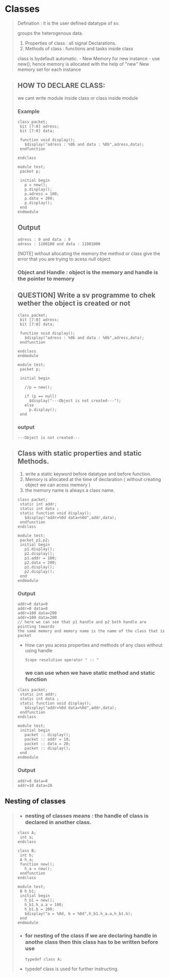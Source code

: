 # Classes
>
>Defination : it is the user defined datatype of sv.
>
> groups the heterogenous data.
>  1. Properties of class : all signal Declarations.
>  2. Methods of class : functions and tasks inside class
>
> class is bydefault automatic.
>         -  New Memory for new instance
>         -  use new();
>hence memory is allocated with the help of "new"
>New memory set for each instance

>## HOW TO DECLARE CLASS:
>we cant write module inside class or class inside module
> ### Example
> ```
> class packet;
>  bit [7:0] adress;
>  bit [7:0] data;
>  
>  function void display();
>    $display("adress : %0b and data : %0b",adress,data);
>  endfunction
>  
>endclass
>
>module test;
>  packet p;
>  
>  initial begin
>    p = new();
>    p.display();
>    p.adress = 100;
>    p.data = 200;
>    p.display();
>  end
>endmodule
>```
> ## Output
> ```
> adress : 0 and data : 0
> adress : 1100100 and data : 11001000
> ```
>
> [NOTE] without allocating the memory the method or class give the error that you are trying to acess null object
>
> ### Object and Handle : object is the memory and handle is the pointer to memory

>## QUESTION] Write a sv programme to chek wether the object is created or not
>```
>class packet;
>  bit [7:0] adress;
>  bit [7:0] data;
>  
>  function void display();
>    $display("adress : %0b and data : %0b",adress,data);
>  endfunction
>  
>endclass
>endmodule
>
>module test;
>  packet p;
>  
>  initial begin
>    
>    //p = new();
>    
>    if (p == null)
>      $display("---Object is not created---");
>    else
>      p.display();
>  end
>```
>### output
>```
>---Object is not created---
>```

> ## Class with static properties and static Methods.
>
> 1) write a static keyword before datatype and before function.
> 2) Memory is allocated at the time of declaration ( without creating object we can acess memory )
> 3) the memory name is always a class name.
>
>```
> class packet;
>  static int addr;
>  static int data ;
>  static function void display();
>    $display("addr=%0d data=%0d",addr,data);
>  endfunction
>endclass
>
>module test;
>  packet p1,p2;
>  initial begin
>    p1.display();
>    p2.display();
>    p1.addr = 100;
>    p2.data = 200;
>    p1.display();
>    p2.display();
>  end
>endmodule
>```
>### Output
> ```
> addr=0 data=0
>addr=0 data=0
>addr=100 data=200
>addr=100 data=200
> // here we can see that p1 handle and p2 both handle are pointing towards
> the same memory and memory name is the name of the class that is packet
> ```
>
> - How can you acess properties and methods of any class without using handle
>   ```
>   Scope resolution operator " :: "
>   ```
>   ### we can use when we have static method and static function
> ```
> class packet;
>  static int addr;
>  static int data ;
>  static function void display();
>    $display("addr=%0d data=%0d",addr,data);
>  endfunction
>endclass
>
>module test;
>  initial begin
>    packet :: display();
>    packet :: addr = 10;
>    packet :: data = 20;
>    packet :: display();
>  end
>endmodule
> ```
> ### Output
> ```
> addr=0 data=0
>addr=10 data=20
> ```

## Nesting of classes
> - ### nesting of classes means : the handle of class is declared in another class.
> ```
> class A;
>  int a;
>endclass
>
>class B;
>  int b;
>  A h_a;
>  function new();
>    h_a = new();
>  endfunction
>endclass
>
>module test;
>  B h_b1;
>  initial begin
>    h_b1 = new();
>    h_b1.h_a.a = 100;
>    h_b1.b = 200;
>    $display("a = %0d, b = %0d",h_b1.h_a.a,h_b1.b);
>  end
>endmodule
> ```
> - ### for nesting of the class if we are declaring handle in anothe class then this class has to be written before use
>   ```
>   typedef class A;
>   ```
> - typedef class is used for further instructing.



  



